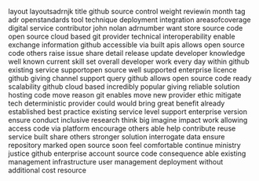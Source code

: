 layout layoutsadrnjk title github source control weight reviewin month tag adr openstandards tool technique deployment integration areasofcoverage digital service contributor john nolan adrnumber want store source code open source cloud based git provider technical interoperability enable exchange information github accessible via built apis allows open source code others raise issue share detail release update developer knowledge well known current skill set overall developer work every day within github existing service supportopen source well supported enterprise licence github giving channel support query github allows open source code ready scalability github cloud based incredibly popular giving reliable solution hosting code move reason git enables move new provider ethic mitigate tech deterministic provider could would bring great benefit already established best practice existing service level support enterprise version ensure conduct inclusive research think big imagine impact work allowing access code via platform encourage others able help contribute reuse service built share others stronger solution interrogate data ensure repository marked open source soon feel comfortable continue ministry justice github enterprise account source code consequence able existing management infrastructure user management deployment without additional cost resource